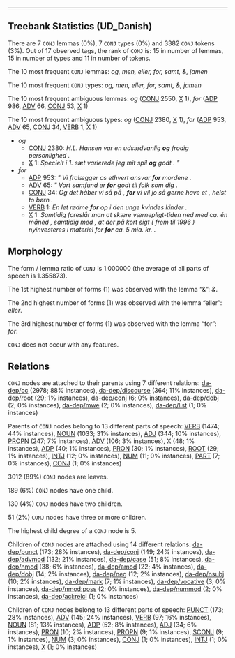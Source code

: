 

--------------------------------------------------------------------------------

## Treebank Statistics (UD_Danish)

There are 7 `CONJ` lemmas (0%), 7 `CONJ` types (0%) and 3382 `CONJ` tokens (3%).
Out of 17 observed tags, the rank of `CONJ` is: 15 in number of lemmas, 15 in number of types and 11 in number of tokens.

The 10 most frequent `CONJ` lemmas: <em>og, men, eller, for, samt, &, jamen</em>

The 10 most frequent `CONJ` types:  <em>og, men, eller, for, samt, &, jamen</em>

The 10 most frequent ambiguous lemmas: <em>og</em> ([CONJ]() 2550, [X]() 1), <em>for</em> ([ADP]() 986, [ADV]() 66, [CONJ]() 53, [X]() 1)

The 10 most frequent ambiguous types:  <em>og</em> ([CONJ]() 2380, [X]() 1), <em>for</em> ([ADP]() 953, [ADV]() 65, [CONJ]() 34, [VERB]() 1, [X]() 1)


* <em>og</em>
  * [CONJ]() 2380: <em>H.L. Hansen var en udsædvanlig <b>og</b> frodig personlighed .</em>
  * [X]() 1: <em>Specielt i 1. sæt varierede jeg mit spil <b>og</b> godt . "</em>
* <em>for</em>
  * [ADP]() 953: <em>" Vi fralægger os ethvert ansvar <b>for</b> mordene .</em>
  * [ADV]() 65: <em>" Vort samfund er <b>for</b> godt til folk som dig .</em>
  * [CONJ]() 34: <em>Og det håber vi så på , <b>for</b> vi vil jo så gerne have et , helst to børn .</em>
  * [VERB]() 1: <em>En let rødme <b>for</b> op i den unge kvindes kinder .</em>
  * [X]() 1: <em>Samtidig foreslår man at skære værnepligt-tiden ned med ca. én måned , samtidig med , at der på kort sigt ( frem til 1996 ) nyinvesteres i materiel for <b>for</b> ca. 5 mia. kr. .</em>

## Morphology

The form / lemma ratio of `CONJ` is 1.000000 (the average of all parts of speech is 1.355873).

The 1st highest number of forms (1) was observed with the lemma “&”: <em>&</em>.

The 2nd highest number of forms (1) was observed with the lemma “eller”: <em>eller</em>.

The 3rd highest number of forms (1) was observed with the lemma “for”: <em>for</em>.

`CONJ` does not occur with any features.


## Relations

`CONJ` nodes are attached to their parents using 7 different relations: [da-dep/cc]() (2978; 88% instances), [da-dep/discourse]() (364; 11% instances), [da-dep/root]() (29; 1% instances), [da-dep/conj]() (6; 0% instances), [da-dep/dobj]() (2; 0% instances), [da-dep/mwe]() (2; 0% instances), [da-dep/list]() (1; 0% instances)

Parents of `CONJ` nodes belong to 13 different parts of speech: [VERB]() (1474; 44% instances), [NOUN]() (1033; 31% instances), [ADJ]() (344; 10% instances), [PROPN]() (247; 7% instances), [ADV]() (106; 3% instances), [X]() (48; 1% instances), [ADP]() (40; 1% instances), [PRON]() (30; 1% instances), [ROOT]() (29; 1% instances), [INTJ]() (12; 0% instances), [NUM]() (11; 0% instances), [PART]() (7; 0% instances), [CONJ]() (1; 0% instances)

3012 (89%) `CONJ` nodes are leaves.

189 (6%) `CONJ` nodes have one child.

130 (4%) `CONJ` nodes have two children.

51 (2%) `CONJ` nodes have three or more children.

The highest child degree of a `CONJ` node is 5.

Children of `CONJ` nodes are attached using 14 different relations: [da-dep/punct]() (173; 28% instances), [da-dep/conj]() (149; 24% instances), [da-dep/advmod]() (132; 21% instances), [da-dep/case]() (51; 8% instances), [da-dep/nmod]() (38; 6% instances), [da-dep/amod]() (22; 4% instances), [da-dep/dobj]() (14; 2% instances), [da-dep/neg]() (12; 2% instances), [da-dep/nsubj]() (10; 2% instances), [da-dep/mark]() (7; 1% instances), [da-dep/vocative]() (3; 0% instances), [da-dep/nmod:poss]() (2; 0% instances), [da-dep/nummod]() (2; 0% instances), [da-dep/acl:relcl]() (1; 0% instances)

Children of `CONJ` nodes belong to 13 different parts of speech: [PUNCT]() (173; 28% instances), [ADV]() (145; 24% instances), [VERB]() (97; 16% instances), [NOUN]() (81; 13% instances), [ADP]() (52; 8% instances), [ADJ]() (34; 6% instances), [PRON]() (10; 2% instances), [PROPN]() (9; 1% instances), [SCONJ]() (9; 1% instances), [NUM]() (3; 0% instances), [CONJ]() (1; 0% instances), [INTJ]() (1; 0% instances), [X]() (1; 0% instances)

